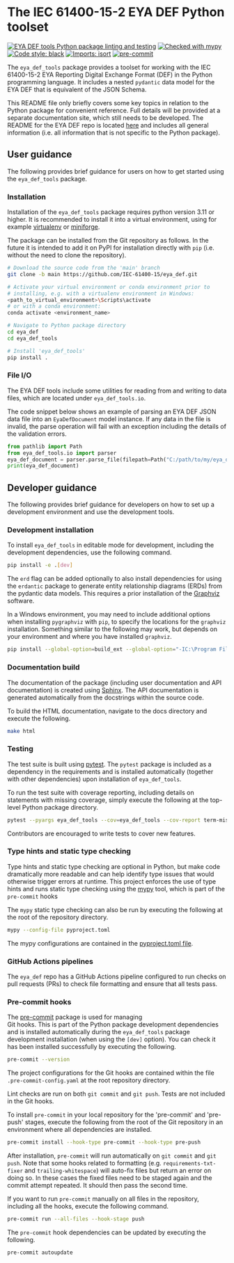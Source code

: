 # The IEC 61400-15-2 EYA DEF Python toolset
[![EYA DEF tools Python package linting and testing](
https://github.com/IEC-61400-15/eya_def/actions/workflows/eya-def-tools-python-package.yml/badge.svg)](
https://github.com/IEC-61400-15/eya_def/actions/workflows/eya-def-tools-python-package.yml)
[![Checked with mypy](
http://www.mypy-lang.org/static/mypy_badge.svg)](
http://mypy-lang.org/)
[![Code style: black](
https://img.shields.io/badge/code%20style-black-000000.svg)](
https://github.com/psf/black)
[![Imports: isort](
https://img.shields.io/badge/%20imports-isort-%231674b1?style=flat&labelColor=ef8336)](
https://pycqa.github.io/isort/)
[![pre-commit](
https://img.shields.io/badge/pre--commit-enabled-brightgreen?logo=pre-commit&logoColor=white)](
https://github.com/pre-commit/pre-commit)


The `eya_def_tools` package provides a toolset for working with the
IEC 61400-15-2 EYA Reporting Digital Exchange Format (DEF) in the Python
programming language. It includes a nested `pydantic` data model for the
EYA DEF that is equivalent of the JSON Schema.

This README file only briefly covers some key topics in relation to the
Python package for convenient reference. Full details will be provided
at a separate documentation site, which still needs to be developed. The
README for the EYA DEF repo is located [here](../README.md) and includes
all general information (i.e. all information that is not specific to
the Python package).

## User guidance

The following provides brief guidance for users on how to get started
using the `eya_def_tools` package.

### Installation

Installation of the `eya_def_tools` package requires python version 3.11
or higher. It is recommended to install it into a virtual environment,
using for example [virtualenv](https://virtualenv.pypa.io/en/latest/)
or [miniforge](https://github.com/conda-forge/miniforge).

The package can be installed from the Git repository as follows. In the
future it is intended to add it on PyPI for installation directly with
`pip` (i.e. without the need to clone the repository).

```bash
# Download the source code from the 'main' branch
git clone -b main https://github.com/IEC-61400-15/eya_def.git

# Activate your virtual environment or conda environment prior to
# installing, e.g. with a virtualenv environment in Windows:
<path_to_virtual_environment>\Scripts\activate
# or with a conda environment:
conda activate <environment_name>

# Navigate to Python package directory
cd eya_def
cd eya_def_tools

# Install 'eya_def_tools'
pip install .
```

### File I/O

The EYA DEF tools include some utilities for reading from and writing
to data files, which are located under `eya_def_tools.io`.

The code snippet below shows an example of parsing an EYA DEF JSON data
file into an `EyaDefDocument` model instance. If any data in the file is
invalid, the parse operation will fail with an exception including the
details of the validation errors.

```python
from pathlib import Path
from eya_def_tools.io import parser
eya_def_document = parser.parse_file(filepath=Path("C:/path/to/my/eya_def_file.json"))
print(eya_def_document)
```

## Developer guidance

The following provides brief guidance for developers on how to set up a
development environment and use the development tools.

### Development installation

To install `eya_def_tools` in editable mode for development, including
the development dependencies, use the following command.

```bash
pip install -e .[dev]
```

The `erd` flag can be added optionally to also install dependencies for
using the `erdantic` package to generate entity relationship diagrams
(ERDs) from the pydantic data models. This requires a prior installation
of the [Graphviz](https://graphviz.org/) software.

In a Windows environment, you may need to include additional options
when installing `pygraphviz` with `pip`, to specify the locations for
the `graphviz` installation. Something similar to the following may
work, but depends on your environment and where you have installed
`graphviz`.

```bash
pip install --global-option=build_ext --global-option="-IC:\Program Files\Graphviz\include" --global-option="-LC:\Program Files\Graphviz\lib" pygraphviz==<DESIRED_VERSION>
```

### Documentation build

The documentation of the package (including user documentation and API
documentation) is created using [Sphinx](https://www.sphinx-doc.org).
The API documentation is generated automatically from the docstrings
within the source code.

To build the HTML documentation, navigate to the docs directory and
execute the following.

```bash
make html
```

### Testing

The test suite is built using [pytest](https://docs.pytest.org). The
`pytest` package is included as a dependency in the requirements and
is installed automatically (together with other dependencies) upon
installation of `eya_def_tools`.

To run the test suite with coverage reporting, including details on
statements with missing coverage, simply execute the following at the
top-level Python package directory.

```bash
pytest --pyargs eya_def_tools --cov=eya_def_tools --cov-report term-missing
```

Contributors are encouraged to write tests to cover new features.

### Type hints and static type checking

Type hints and static type checking are optional in Python, but make
code dramatically more readable and can help identify type issues that
would otherwise trigger errors at runtime. This project enforces the use
of type hints and runs static type checking using the
[mypy](https://mypy.readthedocs.io/en/stable/) tool, which is part of
the `pre-commit` hooks

The `mypy` static type checking can also be run by executing the
following at the root of the repository directory.

```bash
mypy --config-file pyproject.toml
```

The mypy configurations are contained in the
[pyproject.toml file](pyproject.toml).

### GitHub Actions pipelines

The `eya_def` repo has a GitHub Actions pipeline configured to run
checks on pull requests (PRs) to check file formatting and ensure that
all tests pass.

### Pre-commit hooks

The [pre-commit](https://pre-commit.com/) package is used for managing  
Git hooks. This is part of the Python package development dependencies
and is installed automatically during the `eya_def_tools` package
development installation (when using the `[dev]` option). You can check
it has been installed successfully by executing the following.

```bash
pre-commit --version
```

The project configurations for the Git hooks are contained within the
file `.pre-commit-config.yaml` at the root repository directory.

Lint checks are run on both `git commit` and `git push`. Tests are
not included in the Git hooks.

To install `pre-commit` in your local repository for the 'pre-commit'
and 'pre-push' stages, execute the following from the root of the Git
repository in an environment where all dependencies are installed.

```bash
pre-commit install --hook-type pre-commit --hook-type pre-push
```

After installation, `pre-commit` will run automatically on `git commit`
and `git push`. Note that some hooks related to formatting (e.g.
`requirements-txt-fixer` and `trailing-whitespace`) will auto-fix files
but return an error on doing so. In these cases the fixed files need to
be staged again and the commit attempt repeated. It should then pass the
second time.

If you want to run `pre-commit` manually on all files in the repository,
including all the hooks, execute the following command.

```bash
pre-commit run --all-files --hook-stage push
```

The `pre-commit` hook dependencies can be updated by executing the
following.

```bash
pre-commit autoupdate
```
